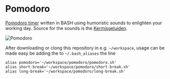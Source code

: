 # Pomodoro

[Pomodoro timer](https://en.wikipedia.org/wiki/Pomodoro_Technique) written in BASH using humoristic sounds to enlighten your working day. Source for the sounds is the [Kermisgeluiden](http://tilburg.com/nieuws/het-verhaal-achter-online-kermisgeluiden/).

![Pomodoro](https://upload.wikimedia.org/wikipedia/commons/3/34/Il_pomodoro.jpg)

After downloading or clong this repository in e.g. `~/workspace`, usage can be made easy be adding the to `~/.bash_aliases` the line

    alias pomodoro='~/workspace/pomodoro/pomodoro.sh'
    alias short-break='~/workspace/pomodoro/short-break.sh'
    alias long-break='~/workspace/pomodoro/long-break.sh'

